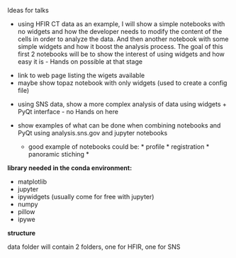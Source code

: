 Ideas for talks

* using HFIR CT data as an example, I will show a simple notebooks with no widgets and how the developer needs to modify the content of the cells 
in order to analyze the data. And then another notebook with some simple widgets and how it boost the analysis process. The goal of this first 2
notebooks will be to show the interest of using widgets and how easy it is - Hands on possible at that stage
- link to web page listing the wigets available 
- maybe show topaz notebook with only widgets (used to create a config file)

* using SNS data, show a more complex analysis of data using widgets + PyQt interface - no Hands on here

* show examples of what can be done when combining notebooks and PyQt using analysis.sns.gov and jupyter notebooks
    - good example of notebooks could be: 
          * profile
          * registration
          * panoramic stiching
          * 

**library needed in the conda environment:**

 * matplotlib
 * jupyter
 * ipywidgets (usually come for free with jupyter)
 * numpy
 * pillow
 * ipywe

**structure**

data folder will contain 2 folders, one for HFIR, one for SNS
